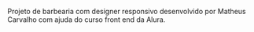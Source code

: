 Projeto de barbearia com designer responsivo desenvolvido por Matheus Carvalho com ajuda do curso front end da Alura.